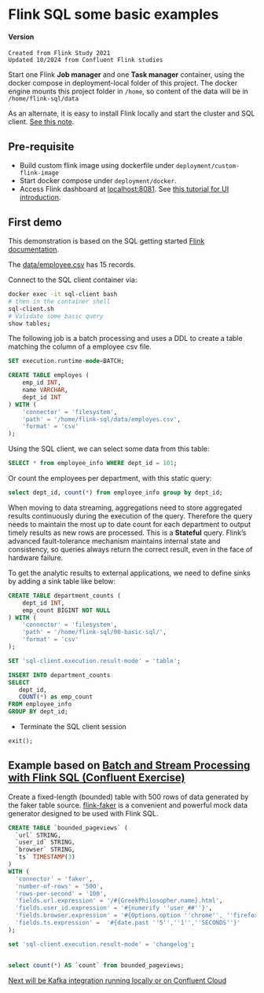 # Flink SQL some basic examples

#### Version
    Created from Flink Study 2021 
    Updated 10/2024 from Confluent Flink studies

Start one Flink **Job manager** and one **Task manager** container, using the docker compose in deployment-local folder of this project. The docker engine mounts this project folder in `/home`, so content of the data will be in `/home/flink-sql/data` 

As an alternate, it is easy to install Flink locally and start the cluster and SQL client. [See this note](https://jbcodeforce.github.io/flink-studies/coding/getting-started/#install-locally).

## Pre-requisite

* Build custom flink image using dockerfile under `deployment/custom-flink-image`
* Start docker compose under `deployment/docker`.
* Access Flink dashboard at [localhost:8081](http://localhost:8081/). See [this tutorial for UI introduction](https://developer.confluent.io/courses/apache-flink/web-ui-exercise/).

## First demo 

This demonstration is based on the SQL getting started [Flink documentation](https://nightlies.apache.org/flink/flink-docs-release-1.20/docs/dev/table/sql/gettingstarted/).

The [data/employee.csv](https://github.com/jbcodeforce/flink-studies/blob/master/flink-sql/00-basic-sql/data/employes.csv) has 15 records.

Connect to the SQL client container via:

```sh
docker exec -it sql-client bash
# then in the container shell
sql-client.sh
# Validate some basic query
show tables;
```

The following job is a batch processing and uses a DDL to create a table matching the column of a employee csv file. 

```sql
SET execution.runtime-mode=BATCH;

CREATE TABLE employes (
    emp_id INT,
    name VARCHAR,
    dept_id INT
) WITH ( 
    'connector' = 'filesystem',
    'path' = '/home/flink-sql/data/employes.csv',
    'format' = 'csv'
);
```

Using the SQL client, we can select some data from this table: 

```sql
SELECT * from employee_info WHERE dept_id = 101;
```

Or count the employees per department, with this static query:

```sql
select dept_id, count(*) from employee_info group by dept_id;
```

When moving to data streaming, aggregations need to store aggregated results continuously during the execution of the query. Therefore the query needs to maintain the most up to date count for each department to output timely results as new rows are processed. This is a **Stateful** query.  Flink’s advanced fault-tolerance mechanism maintains internal state and consistency, so queries always return the correct result, even in the face of hardware failure.

To get the analytic results to external applications, we need to define sinks by adding a sink table like below:

```sql
CREATE TABLE department_counts (
    dept_id INT,
    emp_count BIGINT NOT NULL
) WITH ( 
    'connector' = 'filesystem',
    'path' = '/home/flink-sql/00-basic-sql/',
    'format' = 'csv'
);
```

```sql
SET 'sql-client.execution.result-mode' = 'table';
```

```sql
INSERT INTO department_counts
SELECT 
   dept_id,
   COUNT(*) as emp_count 
FROM employee_info
GROUP BY dept_id;
```

* Terminate the SQL client session

```sql
exit();
```


## Example based on [Batch and Stream Processing with Flink SQL (Confluent Exercise)](https://developer.confluent.io/courses/apache-flink/stream-processing-exercise/)

Create a fixed-length (bounded) table with 500 rows of data generated by the faker table source. [flink-faker](https://github.com/knaufk/flink-faker) is a convenient and powerful mock data generator designed to be used with Flink SQL.

```sql
CREATE TABLE `bounded_pageviews` (
  `url` STRING,
  `user_id` STRING,
  `browser` STRING,
  `ts` TIMESTAMP(3)
)
WITH (
  'connector' = 'faker',
  'number-of-rows' = '500',
  'rows-per-second' = '100',
  'fields.url.expression' = '/#{GreekPhilosopher.name}.html',
  'fields.user_id.expression' = '#{numerify ''user_##''}',
  'fields.browser.expression' = '#{Options.option ''chrome'', ''firefox'', ''safari'')}',
  'fields.ts.expression' =  '#{date.past ''5'',''1'',''SECONDS''}'
);
```

```sql
set 'sql-client.execution.result-mode' = 'changelog';


select count(*) AS `count` from bounded_pageviews;
```


[Next will be Kafka integration running locally or on Confluent Cloud](../01-confluent-kafka-local-flink/README.md)
